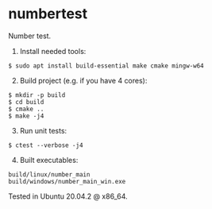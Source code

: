 # numbertest

Number test.

1. Install needed tools:

```
$ sudo apt install build-essential make cmake mingw-w64
```

2. Build project (e.g. if you have 4 cores):

```
$ mkdir -p build
$ cd build
$ cmake ..
$ make -j4
```

3. Run unit tests:

```
$ ctest --verbose -j4
```

4. Built executables:

```
build/linux/number_main
build/windows/number_main_win.exe
```

Tested in Ubuntu 20.04.2 @ x86_64.
